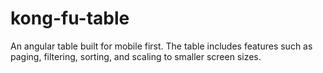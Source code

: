 # kong-fu-table
An angular table built for mobile first. The table includes features such as paging, filtering, sorting, and scaling to smaller screen sizes.
